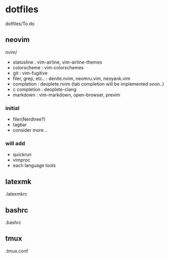 # dotfiles
dotfiles/To do

## neovim
nvim/
- statusline : vim-airline, vim-airline-themes
- colorscheme : vim-colorschemes
- git : vim-fugitive
- filer, grep, etc.. : denite.nvim, neomru.vim, neoyank.vim
- completion : deoplete.nvim (tab completion will be implemented soon..)
- c completion : deoplete-clang
- markdown : vim-markdown, open-browser, previm

### initial
- filer(Nerdtree?)
- tagbar
- consider more ..

### will add
- quickrun
- vimproc
- each language tools

## latexmk
.latexmkrc

## bashrc
.bashrc

## tmux
.tmux.conf

